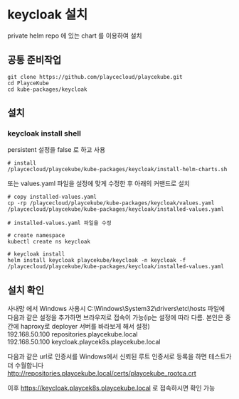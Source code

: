 # keycloak 설치

private helm repo 에 있는 chart 를 이용하여 설치

## 공통 준비작업

```ShellSession
git clone https://github.com/playcecloud/playcekube.git
cd PlayceKube
cd kube-packages/keycloak
```

## 설치

### keycloak install shell

persistent 설정을 false 로 하고 사용

```ShellSession
# install
/playcecloud/playcekube/kube-packages/keycloak/install-helm-charts.sh
```

또는 values.yaml 파일을 설정에 맞게 수정한 후 아래의 커맨드로 설치

```ShellSession
# copy installed-values.yaml
cp -rp /playcecloud/playcekube/kube-packages/keycloak/values.yaml /playcecloud/playcekube/kube-packages/keycloak/installed-values.yaml

# installed-values.yaml 파일을 수정

# create namespace
kubectl create ns keycloak

# keycloak install
helm install keycloak playcekube/keycloak -n keycloak -f /playcecloud/playcekube/kube-packages/keycloak/installed-values.yaml
```

## 설치 확인

사내망 에서 Windows 사용시 C:\Windows\System32\drivers\etc\hosts 파일에 다음과 같은 설정을 추가하면 브라우저로 접속이 가능(ip는 설정에 따라 다름. 본인은 중간에 haproxy로 deployer 서버를 바라보게 해서 설정)  
192.168.50.100 repositories.playcekube.local  
192.168.50.100 keycloak.playcek8s.playcekube.local  
  
다음과 같은 url로 인증서를 Windows에서 신뢰된 루트 인증서로 등록을 하면 테스트가 더 수월합니다  
http://repositories.playcekube.local/certs/playcekube_rootca.crt  

이후 https://keycloak.playcek8s.playcekube.local 로 접속하시면 확인 가능

